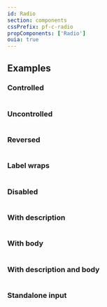 ```yaml
---
id: Radio
section: components
cssPrefix: pf-c-radio
propComponents: ['Radio']
ouia: true
---
```


## Examples

### Controlled

```ts file="./RadioControlled.tsx"
```

### Uncontrolled

```ts file="./RadioUncontrolled.tsx"
```

### Reversed

```ts file="./RadioReversed.tsx"
```

### Label wraps

```ts file="./RadioLabelWraps.tsx"
```

### Disabled

```ts file="./RadioDisabled.tsx"
```

### With description

```ts file="./RadioWithDescription.tsx"
```

### With body

```ts file="./RadioWithBody.tsx"
```

### With description and body

```ts file="./RadioWithDescriptionAndBody.tsx"
```

### Standalone input

```ts file="./RadioStandaloneInput.tsx"
```
